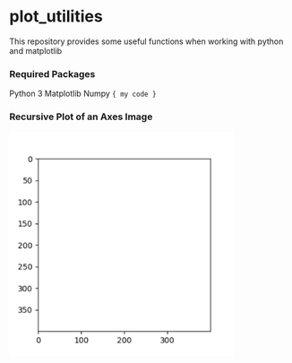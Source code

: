 # plot_utilities
This repository provides some useful functions when working with python and matplotlib

### Required Packages
Python 3
Matplotlib
Numpy
`{ my code }`

### Recursive Plot of an Axes Image
<img src="https://github.com/janek-gross/plot_utilities/blob/master/test.gif?raw=true" width="400" height="400" />

